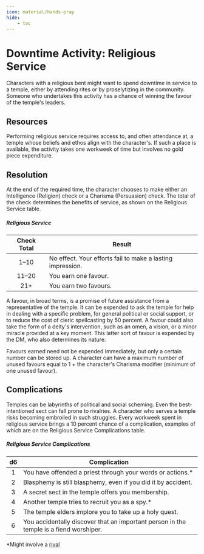 ```yaml
---
icon: material/hands-pray
hide:
    - toc
---
```


# Downtime Activity: Religious Service

Characters with a religious bent might want to spend downtime in service to a temple, either by attending rites or by proselytizing in the community. Someone who undertakes this activity has a chance of winning the favour of the temple's leaders.

## Resources

Performing religious service requires access to, and often attendance at, a temple whose beliefs and ethos align with the character's. If such a place is available, the activity takes one workweek of time but involves no gold piece expenditure.

## Resolution

At the end of the required time, the character chooses to make either an Intelligence (Religion) check or a Charisma (Persuasion) check. The total of the check determines the benefits of service, as shown on the Religious Service table.

##### Religious Service

| Check Total | Result |
|:-:|---|
| 1–10 | No effect. Your efforts fail to make a lasting impression. |
| 11–20 | You earn one favour. |
| 21+ | You earn two favours. |

A favour, in broad terms, is a promise of future assistance from a representative of the temple. It can be expended to ask the temple for help in dealing with a specific problem, for general political or social support, or to reduce the cost of cleric spellcasting by 50 percent. A favour could also take the form of a deity's intervention, such as an omen, a vision, or a minor miracle provided at a key moment. This latter sort of favour is expended by the DM, who also determines its nature.

Favours earned need not be expended immediately, but only a certain number can be stored up. A character can have a maximum number of unused favours equal to 1 + the character's Charisma modifier (minimum of one unused favour).

## Complications

Temples can be labyrinths of political and social scheming. Even the best-intentioned sect can fall prone to rivalries. A character who serves a temple risks becoming embroiled in such struggles. Every workweek spent in religious service brings a 10 percent chance of a complication, examples of which are on the Religious Service Complications table.

##### Religious Service Complications

| d6 | Complication |
|:-:|---|
| 1 | You have offended a priest through your words or actions.* |
| 2 | Blasphemy is still blasphemy, even if you did it by accident. |
| 3 | A secret sect in the temple offers you membership. |
| 4 | Another temple tries to recruit you as a spy.* |
| 5 | The temple elders implore you to take up a holy quest. |
| 6 | You accidentally discover that an important person in the temple is a fiend worshiper. |

*Might involve a [rival]

[rival]: index.md#rivals